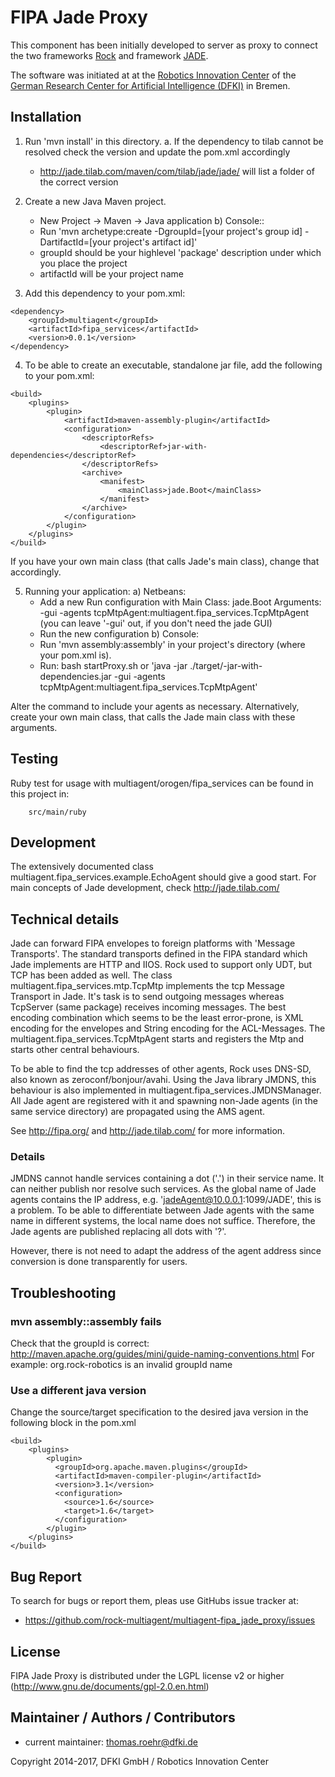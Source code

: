 # FIPA Jade Proxy

This component has been initially developed to server as proxy to connect the two frameworks [Rock](http://rock-robotics.org) and
framework [JADE](http://jade.tilab.com/).

The software was initiated at at the [Robotics Innovation
Center](http://robotik.dfki-bremen.de/en/startpage.html) of the [German Research
Center for Artificial Intelligence (DFKI)](http://www.dfki.de) in Bremen.

## Installation

1. Run 'mvn install' in this directory.
    a. If the dependency to tilab cannot be resolved check the version and update
the pom.xml accordingly
      - http://jade.tilab.com/maven/com/tilab/jade/jade/  will list a folder of
        the correct version

2. Create a new Java Maven project.
     - New Project -> Maven -> Java application
b) Console::
     - Run 'mvn archetype:create  -DgroupId=[your project's group id] -DartifactId=[your project's artifact id]'
     - groupId should be your highlevel 'package' description under which you place the project
     - artifactId will be your project name


3. Add this dependency to your pom.xml:
```
<dependency>
    <groupId>multiagent</groupId>
    <artifactId>fipa_services</artifactId>
    <version>0.0.1</version>
</dependency>
```

4. To be able to create an executable, standalone jar file, add the following to your pom.xml:
```
<build>
    <plugins>
        <plugin>
            <artifactId>maven-assembly-plugin</artifactId>
            <configuration>
                <descriptorRefs>
                    <descriptorRef>jar-with-dependencies</descriptorRef>
                </descriptorRefs>
                <archive>
                    <manifest>
                        <mainClass>jade.Boot</mainClass>
                    </manifest>
                </archive>
            </configuration>
        </plugin>
    </plugins>
</build>
```
If you have your own main class (that calls Jade's main class), change that accordingly.

5. Running your application:
a) Netbeans: 
     - Add a new Run configuration with 
       Main Class: jade.Boot
       Arguments: -gui -agents tcpMtpAgent:multiagent.fipa_services.TcpMtpAgent
       (you can leave '-gui' out, if you don't need the jade GUI)
     - Run the new configuration
b) Console:
     - Run 'mvn assembly:assembly' in your project's directory (where your pom.xml is).
     - Run: bash startProxy.sh or 'java -jar ./target/<yourproject>-jar-with-dependencies.jar -gui -agents tcpMtpAgent:multiagent.fipa_services.TcpMtpAgent'

Alter the command to include your agents as necessary. Alternatively,
create your own main class, that calls the Jade main class with these arguments.

## Testing

Ruby test for usage with multiagent/orogen/fipa_services can be found in this project in: 
```
    src/main/ruby
```

## Development

The extensively documented class multiagent.fipa_services.example.EchoAgent
should give a good start. 
For main concepts of Jade development, check http://jade.tilab.com/

## Technical details

Jade can forward FIPA envelopes to foreign platforms with 'Message Transports'. The standard transports
defined in the FIPA standard which Jade implements are HTTP and IIOS. Rock used to support only UDT, but
TCP has been added as well. The class multiagent.fipa_services.mtp.TcpMtp implements the tcp Message
Transport in Jade. It's task is to send outgoing messages whereas TcpServer (same package) receives
incoming messages. The best encoding combination which seems to be the least error-prone, is XML encoding
for the envelopes and String encoding for the ACL-Messages. The multiagent.fipa_services.TcpMtpAgent
starts and registers the Mtp and starts other central behaviours.

To be able to find the tcp addresses of other agents, Rock uses DNS-SD, also known as zeroconf/bonjour/avahi.
Using the Java library JMDNS, this behaviour is also implemented in multiagent.fipa_services.JMDNSManager.
All Jade agent are registered with it and spawning non-Jade agents (in the same service directory) are 
propagated using the AMS agent.

See http://fipa.org/ and http://jade.tilab.com/ for more information.

### Details

JMDNS cannot handle services containing a dot ('.') in their service name. It can neither publish nor resolve
such services. As the global name of Jade agents contains the IP address, e.g. 'jadeAgent@10.0.0.1:1099/JADE',
this is a problem. To be able to differentiate between Jade agents with the same name in different systems,
the local name does not suffice. Therefore, the Jade agents are published replacing all dots with '?'.

However, there is not need to adapt the address of the agent address since
conversion is done transparently for users.


## Troubleshooting

### mvn assembly::assembly fails

Check that the groupId is correct: http://maven.apache.org/guides/mini/guide-naming-conventions.html
For example: org.rock-robotics is an invalid groupId name

### Use a different java version
Change the source/target specification to the desired java version in the following block in the pom.xml

```
<build>
    <plugins>
        <plugin>
          <groupId>org.apache.maven.plugins</groupId>
          <artifactId>maven-compiler-plugin</artifactId>
          <version>3.1</version>
          <configuration>
            <source>1.6</source>
            <target>1.6</target>
          </configuration>
        </plugin>
    </plugins>
</build>
```

## Bug Report

To search for bugs or report them, pleas use GitHubs issue tracker at:
 * https://github.com/rock-multiagent/multiagent-fipa_jade_proxy/issues

## License 

FIPA Jade Proxy is distributed under the LGPL license v2 or higher (http://www.gnu.de/documents/gpl-2.0.en.html)

## Maintainer / Authors / Contributors
 * current maintainer:  thomas.roehr@dfki.de

Copyright 2014-2017, DFKI GmbH / Robotics Innovation Center
 
